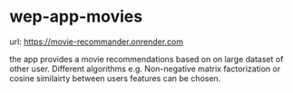 # wep-app-movies
url:
https://movie-recommander.onrender.com

the app provides a movie recommendations based on on large dataset of other user. Different algorithms 
e.g. Non-negative matrix factorization or cosine similairty between users features can be chosen. 
